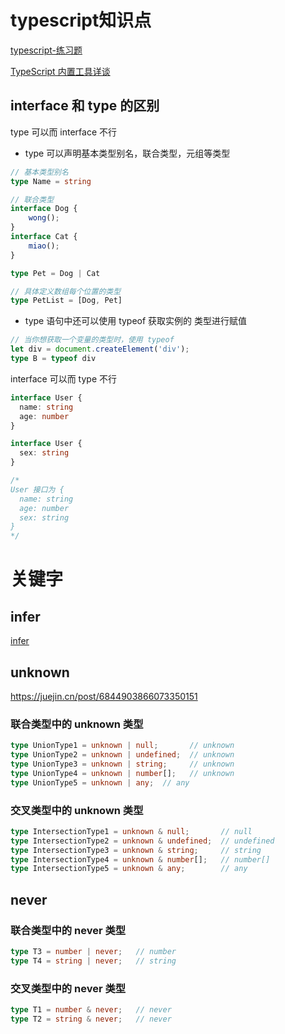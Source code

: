 # typescript知识点
[typescript-练习题](https://juejin.cn/post/7062903623470514207)

[TypeScript 内置工具详谈](https://juejin.cn/post/6988364988427534349)


## interface 和 type 的区别
type 可以而 interface 不行
- type 可以声明基本类型别名，联合类型，元组等类型
```ts
// 基本类型别名
type Name = string

// 联合类型
interface Dog {
    wong();
}
interface Cat {
    miao();
}

type Pet = Dog | Cat

// 具体定义数组每个位置的类型
type PetList = [Dog, Pet]

```
- type 语句中还可以使用 typeof 获取实例的 类型进行赋值
```ts
// 当你想获取一个变量的类型时，使用 typeof
let div = document.createElement('div');
type B = typeof div
```

interface 可以而 type 不行
```ts
interface User {
  name: string
  age: number
}

interface User {
  sex: string
}

/*
User 接口为 {
  name: string
  age: number
  sex: string
}
*/
```


# 关键字
## infer
[infer](https://juejin.cn/post/6844904170353328135)


## unknown
https://juejin.cn/post/6844903866073350151
### 联合类型中的 unknown 类型
```ts
type UnionType1 = unknown | null;       // unknown
type UnionType2 = unknown | undefined;  // unknown
type UnionType3 = unknown | string;     // unknown
type UnionType4 = unknown | number[];   // unknown
type UnionType5 = unknown | any;  // any
```

### 交叉类型中的 unknown 类型
```ts
type IntersectionType1 = unknown & null;       // null
type IntersectionType2 = unknown & undefined;  // undefined
type IntersectionType3 = unknown & string;     // string
type IntersectionType4 = unknown & number[];   // number[]
type IntersectionType5 = unknown & any;        // any
```


## never
### 联合类型中的 never 类型
```ts
type T3 = number | never;   // number
type T4 = string | never;   // string
```

### 交叉类型中的 never 类型
```ts
type T1 = number & never;   // never
type T2 = string & never;   // never
```
